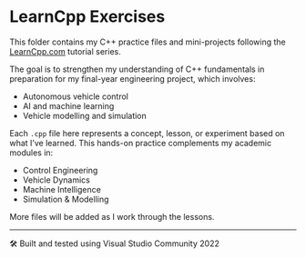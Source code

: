 # LearnCpp Exercises

This folder contains my C++ practice files and mini-projects following the [LearnCpp.com](https://www.learncpp.com) tutorial series.

The goal is to strengthen my understanding of C++ fundamentals in preparation for my final-year engineering project, which involves:

- Autonomous vehicle control
- AI and machine learning
- Vehicle modelling and simulation

Each `.cpp` file here represents a concept, lesson, or experiment based on what I’ve learned. This hands-on practice complements my academic modules in:

- Control Engineering  
- Vehicle Dynamics  
- Machine Intelligence  
- Simulation & Modelling

More files will be added as I work through the lessons.

---

🛠 Built and tested using Visual Studio Community 2022
